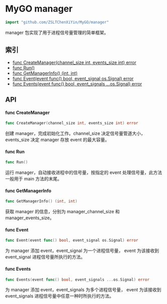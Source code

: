 # MyGO manager #
```go
import "github.com/ZSLTChenXiYin/MyGO/manager"
```
manager 包实现了用于进程信号量管理的简单框架。
## 索引 ##
* [func CreateManager(channel_size int, events_size int) error](#func-createmanager)
* [func Run()](#func-run)
* [func GetManagerInfo() (int, int)](#func-getmanagerinfo)
* [func Event(event func() bool, event_signal os.Signal) error](#func-event)
* [func Events(event func() bool, event_signals ...os.Signal) error](#func-events)
## API ##
#### func CreateManager
```go
func CreateManager(channel_size int, events_size int) error
```
创建 manager，完成初始化工作。channel_size 决定信号量管道大小，events_size 决定 manager 存放 event 的最大容量。
#### func Run
```go
func Run()
```
运行 manager，自动接收进程中的信号量，按指定的 event 处理信号量，此方法一般用于 main 方法的末尾。
#### func GetManagerInfo
```go
func GetManagerInfo() (int, int)
```
获取 manager 的信息，分别为 manager_channel_size 和 manager_events_size。
#### func Event
```go
func Event(event func() bool, event_signal os.Signal) error
```
为 manager 添加 event，event_signal 为一个进程信号量， event 为该接收到 event_signal 进程信号量所执行的方法。
#### func Events
```go
func Events(event func() bool, event_signals ...os.Signal) error
```
为 manager 添加 event，event_signals 为多个进程信号量， event 为该接收到 event_signals 进程信号量中任意一种时所执行的方法。